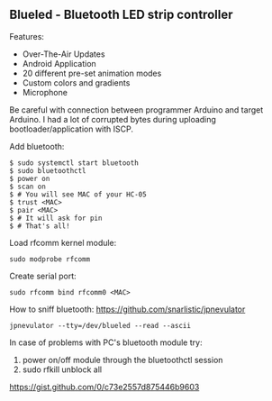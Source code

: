 ## Blueled - Bluetooth LED strip controller

Features:

* Over-The-Air Updates
* Android Application
* 20 different pre-set animation modes
* Custom colors and gradients
* Microphone

Be careful with connection between programmer Arduino and target Arduino. I had
a lot of corrupted bytes during uploading bootloader/application with ISCP.

Add bluetooth:

    $ sudo systemctl start bluetooth
    $ sudo bluetoothctl
    $ power on
    $ scan on
    $ # You will see MAC of your HC-05
    $ trust <MAC>
    $ pair <MAC>
    $ # It will ask for pin
    $ # That's all!

Load rfcomm kernel module:

    sudo modprobe rfcomm 

Create serial port:

    sudo rfcomm bind rfcomm0 <MAC>

How to sniff bluetooth:
https://github.com/snarlistic/jpnevulator

    jpnevulator --tty=/dev/blueled --read --ascii

In case of problems with PC's bluetooth module try:

1. power on/off module through the bluetoothctl session
2. sudo rfkill unblock all

https://gist.github.com/0/c73e2557d875446b9603
